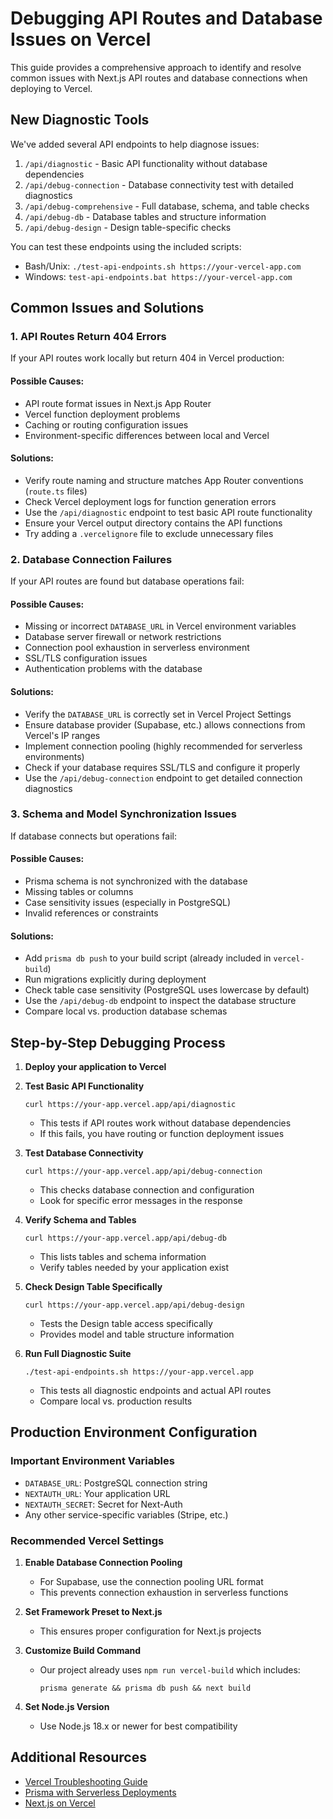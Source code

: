 # Debugging API Routes and Database Issues on Vercel

This guide provides a comprehensive approach to identify and resolve common issues with Next.js API routes and database connections when deploying to Vercel.

## New Diagnostic Tools

We've added several API endpoints to help diagnose issues:

1. `/api/diagnostic` - Basic API functionality without database dependencies
2. `/api/debug-connection` - Database connectivity test with detailed diagnostics
3. `/api/debug-comprehensive` - Full database, schema, and table checks
4. `/api/debug-db` - Database tables and structure information
5. `/api/debug-design` - Design table-specific checks

You can test these endpoints using the included scripts:
- Bash/Unix: `./test-api-endpoints.sh https://your-vercel-app.com`
- Windows: `test-api-endpoints.bat https://your-vercel-app.com`

## Common Issues and Solutions

### 1. API Routes Return 404 Errors

If your API routes work locally but return 404 in Vercel production:

#### Possible Causes:
- API route format issues in Next.js App Router
- Vercel function deployment problems
- Caching or routing configuration issues
- Environment-specific differences between local and Vercel

#### Solutions:
- Verify route naming and structure matches App Router conventions (`route.ts` files)
- Check Vercel deployment logs for function generation errors
- Use the `/api/diagnostic` endpoint to test basic API route functionality
- Ensure your Vercel output directory contains the API functions
- Try adding a `.vercelignore` file to exclude unnecessary files

### 2. Database Connection Failures

If your API routes are found but database operations fail:

#### Possible Causes:
- Missing or incorrect `DATABASE_URL` in Vercel environment variables
- Database server firewall or network restrictions
- Connection pool exhaustion in serverless environment
- SSL/TLS configuration issues
- Authentication problems with the database

#### Solutions:
- Verify the `DATABASE_URL` is correctly set in Vercel Project Settings
- Ensure database provider (Supabase, etc.) allows connections from Vercel's IP ranges
- Implement connection pooling (highly recommended for serverless environments)
- Check if your database requires SSL/TLS and configure it properly
- Use the `/api/debug-connection` endpoint to get detailed connection diagnostics

### 3. Schema and Model Synchronization Issues

If database connects but operations fail:

#### Possible Causes:
- Prisma schema is not synchronized with the database
- Missing tables or columns
- Case sensitivity issues (especially in PostgreSQL)
- Invalid references or constraints

#### Solutions:
- Add `prisma db push` to your build script (already included in `vercel-build`)
- Run migrations explicitly during deployment
- Check table case sensitivity (PostgreSQL uses lowercase by default)
- Use the `/api/debug-db` endpoint to inspect the database structure
- Compare local vs. production database schemas

## Step-by-Step Debugging Process

1. **Deploy your application to Vercel**

2. **Test Basic API Functionality**
   ```
   curl https://your-app.vercel.app/api/diagnostic
   ```
   - This tests if API routes work without database dependencies
   - If this fails, you have routing or function deployment issues

3. **Test Database Connectivity**
   ```
   curl https://your-app.vercel.app/api/debug-connection
   ```
   - This checks database connection and configuration
   - Look for specific error messages in the response

4. **Verify Schema and Tables**
   ```
   curl https://your-app.vercel.app/api/debug-db
   ```
   - This lists tables and schema information
   - Verify tables needed by your application exist

5. **Check Design Table Specifically**
   ```
   curl https://your-app.vercel.app/api/debug-design
   ```
   - Tests the Design table access specifically
   - Provides model and table structure information

6. **Run Full Diagnostic Suite**
   ```
   ./test-api-endpoints.sh https://your-app.vercel.app
   ```
   - This tests all diagnostic endpoints and actual API routes
   - Compare local vs. production results

## Production Environment Configuration

### Important Environment Variables
- `DATABASE_URL`: PostgreSQL connection string
- `NEXTAUTH_URL`: Your application URL
- `NEXTAUTH_SECRET`: Secret for Next-Auth
- Any other service-specific variables (Stripe, etc.)

### Recommended Vercel Settings
1. **Enable Database Connection Pooling**
   - For Supabase, use the connection pooling URL format
   - This prevents connection exhaustion in serverless functions

2. **Set Framework Preset to Next.js**
   - This ensures proper configuration for Next.js projects

3. **Customize Build Command**
   - Our project already uses `npm run vercel-build` which includes:
     ```
     prisma generate && prisma db push && next build
     ```

4. **Set Node.js Version**
   - Use Node.js 18.x or newer for best compatibility

## Additional Resources

- [Vercel Troubleshooting Guide](https://vercel.com/docs/help#development-troubleshooting)
- [Prisma with Serverless Deployments](https://www.prisma.io/docs/guides/deployment/deployment-guides/deploying-to-vercel)
- [Next.js on Vercel](https://nextjs.org/docs/deployment)
